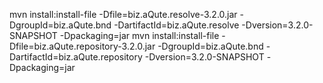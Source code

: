 mvn install:install-file -Dfile=biz.aQute.resolve-3.2.0.jar -DgroupId=biz.aQute.bnd -DartifactId=biz.aQute.resolve -Dversion=3.2.0-SNAPSHOT -Dpackaging=jar
mvn install:install-file -Dfile=biz.aQute.repository-3.2.0.jar -DgroupId=biz.aQute.bnd -DartifactId=biz.aQute.repository -Dversion=3.2.0-SNAPSHOT -Dpackaging=jar
